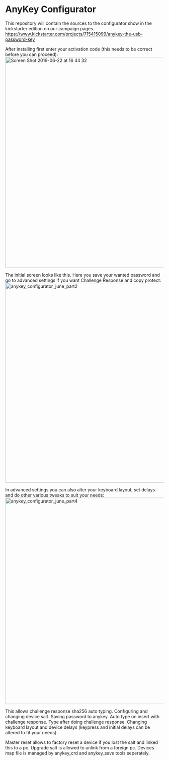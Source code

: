 # AnyKey Configurator

This repository will contain the sources to the configurator show in the kickstarter edition on our campaign pages.
https://www.kickstarter.com/projects/715415099/anykey-the-usb-password-key

After installing first enter your activation code (this needs to be correct before you can proceed):
<img width="669" alt="Screen Shot 2019-06-22 at 16 44 32" src="https://user-images.githubusercontent.com/710803/59965360-26d33480-950d-11e9-9503-f92092bca22f.png">


The initial screen looks like this. Here you save your wanted password and go to advanced settings if you want Challenge Response and copy protect:
<img width="634" alt="anykey_configurator_june_part2" src="https://user-images.githubusercontent.com/710803/59965310-75340380-950c-11e9-9d31-b38a8a0aad76.png">

In advanced settings you can also alter your keyboard layout, set delays and do other various tweaks to suit your needs:
<img width="655" alt="anykey_configurator_june_part4" src="https://user-images.githubusercontent.com/710803/59965311-75cc9a00-950c-11e9-9cd7-c8bb33f3c54f.png">

This allows challenge response sha256 auto typing. Configuring and changing device salt.
Saving password to anykey. Auto type on insert with challenge response. Type after doing challenge response.
Changing keyboard layout and device delays (keypress and initial delays can be altered to fit your needs).

Master reset allows to factory reset a device if you lost the salt and linked this to a pc.
Upgrade salt is allowed to unlink from a foreign pc. Devices map file is managed by anykey_crd and anykey_save tools seperately.

